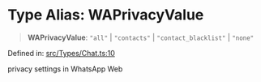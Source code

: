 # Type Alias: WAPrivacyValue

> **WAPrivacyValue**: `"all"` \| `"contacts"` \| `"contact_blacklist"` \| `"none"`

Defined in: [src/Types/Chat.ts:10](https://github.com/Fokusdotid/Baileys/blob/4c54e9ae0a9f37422d51e97c3454891bf06f36e1/src/Types/Chat.ts#L10)

privacy settings in WhatsApp Web
